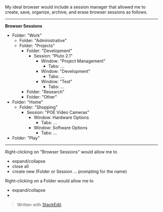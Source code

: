 My ideal browser would include a session manager that allowed me to create, save, organize, archive, and erase browser sessions as follows.
___
**Browser Sessions**
* Folder: "Work"
	* Folder: "Administrative"
	* Folder: "Projects"
		* Folder: "Development"
			* Session: "Pluto 2.1"
				* Window: "Project Management"
					* Tabs: ...
				* Window: "Development"
					* Tabs: ...
				* Window: "Test"
					* Tabs: ...
		* Folder: "Research"
		* Folder: "Other"
* Folder: "Home"
	* Folder: "Shopping"
		* Session: "POE Video Cameras"
			* Window: Hardware Options
				* Tabs: ...
			* Window: Software Options
				* Tabs: ...
* Folder: "Play"

___
Right-clicking on "Browser Sessions" would allow me to 

 - expand/collapse
 - close all
 - create new (Folder or Session ... prompting for the name)
 
 Right-clicking on a Folder would allow me to
 
 - expand/collapse
 - 

> Written with [StackEdit](https://stackedit.io/).
<!--stackedit_data:
eyJoaXN0b3J5IjpbLTM4NzUwODMxOCwxMTQ5ODIwNDA2XX0=
-->